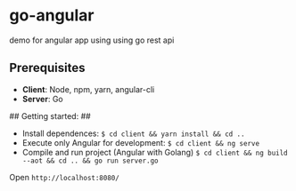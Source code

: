 # go-angular
demo for angular app using using go rest api

## Prerequisites ##

* **Client**: Node, npm, yarn, angular-cli
* **Server**: Go

## Getting started: ##

* Install dependences:  `$ cd client && yarn install && cd ..`
* Execute only Angular for development: `$ cd client && ng serve`
* Compile and run project (Angular with Golang) `$ cd client && ng build --aot && cd .. && go run server.go`

Open `http://localhost:8080/`